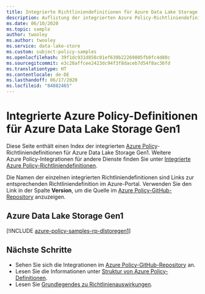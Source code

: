 ```yaml
---
title: Integrierte Richtliniendefinitionen für Azure Data Lake Storage Gen1
description: Auflistung der integrierten Azure Policy-Richtliniendefinitionen für Azure Data Lake Storage Gen1. Diese integrierten Richtliniendefinitionen bieten allgemeine Ansätze für die Verwaltung von Azure-Ressourcen.
ms.date: 06/10/2020
ms.topic: sample
author: twooley
ms.author: twooley
ms.service: data-lake-store
ms.custom: subject-policy-samples
ms.openlocfilehash: 39f1dc931d858c01ef639b22269805fb0fc4d80c
ms.sourcegitcommit: e3c28affcee2423dc94f3f8daceb7d54f8ac36fd
ms.translationtype: HT
ms.contentlocale: de-DE
ms.lasthandoff: 06/17/2020
ms.locfileid: "84882465"
---
```

# <a name="azure-policy-built-in-definitions-for-azure-data-lake-storage-gen1"></a>Integrierte Azure Policy-Definitionen für Azure Data Lake Storage Gen1

Diese Seite enthält einen Index der integrierten [Azure Policy](../governance/policy/overview.md)-Richtliniendefinitionen für Azure Data Lake Storage Gen1. Weitere Azure Policy-Integrationen für andere Dienste finden Sie unter [Integrierte Azure Policy-Richtliniendefinitionen](../governance/policy/samples/built-in-policies.md).

Die Namen der einzelnen integrierten Richtliniendefinitionen sind Links zur entsprechenden Richtliniendefinition im Azure-Portal. Verwenden Sie den Link in der Spalte **Version**, um die Quelle im [Azure Policy-GitHub-Repository](https://github.com/Azure/azure-policy) anzuzeigen.

## <a name="azure-data-lake-storage-gen1"></a>Azure Data Lake Storage Gen1

[!INCLUDE [azure-policy-samples-rp-dlstoregen1](../../includes/policy/samples/byrp/microsoft.datalakestore.md)]

## <a name="next-steps"></a>Nächste Schritte

- Sehen Sie sich die Integrationen im [Azure Policy-GitHub-Repository](https://github.com/Azure/azure-policy) an.
- Lesen Sie die Informationen unter [Struktur von Azure Policy-Definitionen](../governance/policy/concepts/definition-structure.md).
- Lesen Sie [Grundlegendes zu Richtlinienauswirkungen](../governance/policy/concepts/effects.md).
